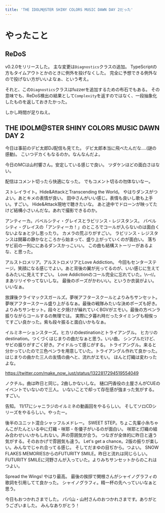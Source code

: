 ```yaml
---
title: 'THE IDOLM@STER SHINY COLORS MUSIC DAWN DAY 2だった'
---
```


# やったこと

## ReDoS

v0.2.0をリリースした。
主な変更は`Diagnostics`クラスの追加。
TypeScriptの方もタイムアウトとかのときに例外を投げなくした。
完全に予想できる例外なので投げない方がいいよなぁ、という考え。

それと、この`Diagnostics`クラスはfuzzerを追加するための布石でもある。
その意味でも、ReDoS検出の結果として`Complexity`を返すのではなく、一段抽象化したものを返しておきたかった。

しかし時間が足りねえ。

## THE IDOLM@STER SHINY COLORS MUSIC DAWN DAY 2

今日は事前のデビ太郎DJ配信も見てた。
デビ太郎本当に飛べたんだな‥‥(謎の感動)。
こいつデカくもなるのか。なんなんだよ。

今日のMCは山村響さん。安定している感じで良い。
ツダケンほどの面白さはない。

配信はコメント切ったら快適になった。
でもコメント切るの勿体ないなー。

ストレイライト。Hide&AttackとTranscending the World。
やはりダンスがつよい。あとキメの表情が良い。
田中さんがいい感じ。表情も良いし歌も上手い。すごい。
Hide&Attack現地で聴きたいな。
あと途中でドローンが映ってたけど結構小さいんだな。あれで撮影できるのか。

アンティーカ。バベルシティ・グレイスとラビリンス・レジスタンス。
バベルシティ・グレイスの「アンティーカ！」のところでコールが入らないのは面白くないよなぁと少し思ったり。
カメラの荒ぶりがすごい。
ラビリンス・レジスタンスは開幕の静かなところから始まって、盛り上がっていくのが面白い。
落ちサビ前の一列ににあるダンスかっこいい。
この曲も結構ストーリーがあるよな、と思った。

アルストロメリア。アルストロメリアとLove Addiction。
今回もセンターステージ。笑顔になる感じでよい。あと背後の翼が光ってるのが、いい感じに生えてるみたいに見えてすごい。
Love Addictionのコール完全に忘れていた。\ﾍｰｲ/。まあリリイやってないしな。
最後のポーズがかわいい。というか衣装がよい。いいなぁ。

放課後クライマックスガールズ。夢咲アフタースクールとよりみちサンセット。
夢咲アフタースクール盛り上がるなぁ。最後の戦隊みたいな決めポーズも好き。
よりみちサンセット。段々と夕焼けが繰れていくBGVがエモい。最後の方ペンラ振りながらコールするの無理では。
実際に夕暮れ時だったタイミングも相俟ってすごい良かった。紫も段々振ると面白いかもなぁ。

イルミネーションスターズ。ヒカリのdestinationとトライアングル。
ヒカリのdestination。つくづくはじまりの曲だなぁと思う。いい曲。
シンプルだけど、サビの振りがすごく好き。アイドルって感じがする。
トライアングル。来ると分かっていたので三色ペンラを用意していた。トライアングル作れて良かった。
はじまりの曲かた三人の友情の曲へと、流れがエモい。
ほんと灯織は変わったよな。

<https://twitter.com/make_now_just/status/1322817294519554049>

ノクチル。曲は昨日と同じ。2曲しかないしな。
樋口円香役の土屋さんがCUEのイベントでいないので三人。
いないことで却って存在感が強まった気がする。すごい。

告知。
11/17にシャニラジのイルミネの動画回をやるらしい。
そしてソロCDシリーズをやるらしい。やったー。

後半のユニット混合シャッフルメドレー。
SWEET STEP。ちょこ先輩小糸ちゃんこがたんといる中に灯織・咲耶・冬優子がいるのが面白い。
咲耶と灯織の組み合わせいいかもしれない。声の雰囲気が合う。
つなぎが全体的に昨日と違う気がする。そのおかげで雰囲気も違う。
Let's get a chance。2版の振りが楽しい。みんなでじゃれ合ってる感じ。
そしてだまゆの目ぢから。つよい。
SNOW FLAKES MEMORIESからのFUTURITY SMILE。昨日と流れは同じらしい。
FUTURITY SMILEに河野さんが入っていた。よりみちサンセットからのこれはつよい。

Spread the Wings! やはり最高。
最後の挨拶で関根さんがシャイノグラフィの歌詞を引用してて良かった。
シャイノグラフィ。精一杯の先へっていいなぁと思う。

今日もおつかれさまでした。
パパ山・山村さんのおつかれさまです。ありがとうございました。
みんなありがとう！
